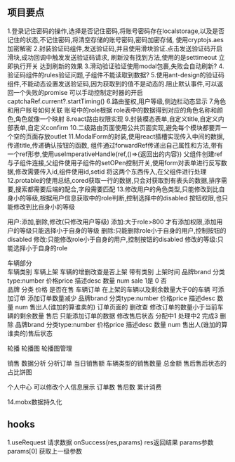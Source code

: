 ## 项目要点
1.登录记住密码的操作,选择是否记住密码,将账号密码存在localstorage,以及是否记住的状态,不记住密码,将清空存储的账号密码,密码加密存储,
使用cryptojs.aes加密解密
2.封装验证码组件,发送验证码,并且使用滑块验证.点击发送验证码开启滑块,成功回调中触发发送验证码请求,
刷新没有找到方法,使用的是settimeout 立即执行开关 达到刷新的效果
3.滑动验证验证使用modal包裹,失败会自动刷新?
4.验证码组件的rules验证问题,子组件不能读取到数据?
5.使用ant-design的验证码组件,不能动态设置发送验证码,因为获取到的值不是动态的.阻止默认事件,可以返回一个失败的promise
可以手动控制定时器的开启captchaRef.current?.startTiming()
6.路由鉴权,用户等级,侧边栏动态显示
7.角色和用户账号如何关联 账号中的role根据 role表中的数据得到对应的角色名称和颜色,角色就像一个映射 
8.react路由权限实现
9.封装模态表单,自定义title,自定义内部表单,自定义confirm
10.二级路由页面使用公共页面实现,避免每个模块都要弄一个空的页面存放outlet
11.ModalForm的封装,使用react插槽实现传入中间的数据,传递title,传递确认按钮的函数,
组件通过forwardRef传递出自己属性和方法,带有一个ref形参,使用useImperativeHandle(ref,()=>{返回出的内容})
父组件创建ref与子组件连接,父组件使用子组件的setOPen控制开关,使用form对表单进行反写数据,修改需要传入id,组件使用id,setid
将这两个东西传入,在父组件进行处理
12.protable的使用总结,cored获取一行的数据,只会对获取到有表头的数据,排序需要,搜索都需要后端的配合,字段需要匹配
13.修改用户的角色类型,只能修改到比自身小的等级,根据用户信息获取中的role判断,控制选择中的disabled
按钮权限,也只能修改到比自身小的等级




用户:添加,删除,修改(只修改用户等级)
添加:大于role>800 才有添加权限,添加用户的等级只能选择小于自身的等级
删除:只能删除role小于自身的用户,控制按钮的disabled
修改:只能修改role小于自身的用户,控制按钮的disabled
修改的等级:只能选择小于自身的role

车辆部分  
车辆类别 
车辆上架  车辆的增删改查是否上架  带有类别   上架时间
品牌brand 分类type:number 价格price  描述desc  数量 num sale 1是 0 否   
品牌 分类 价格 是否在售 
车辆订单  在上架的车辆以及剩余数量大于0的车辆 可添加订单 添加订单数量减少
品牌brand 分类type:number 价格price  描述desc  数量 num 售出人(谁加的算谁卖的) 
订单页面的 删改查  修改订单的数量小于当前车辆的剩余数量 
售后 只能添加订单的数据 修改售后状态  分配中1 处理中2 完成3  删除
品牌brand 分类type:number 价格price  描述desc  数量 num 售出人(谁加的算谁卖的)售后状态


轮播
轮播图
轮播图管理


销售 数据分析
分析订单  当日销售额 车辆类型的销售数量  总金额
售后售后状态的占比饼图   


个人中心 
可以修改个人信息展示    订单数  售后数  累计消费  








14.mobx数据持久化

## hooks
1.useRequest  请求数据    onSuccess(res,params)  res返回结果  params参数  params[0] 获取上一级参数